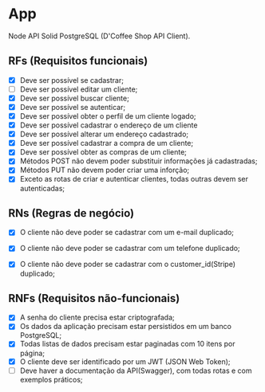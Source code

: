 # App

Node API Solid PostgreSQL (D'Coffee Shop API Client).

## RFs (Requisitos funcionais)

- [x] Deve ser possível se cadastrar;
- [ ] Deve ser possível editar um cliente;
- [x] Deve ser possível buscar cliente;
- [x] Deve ser possível se autenticar;
- [x] Deve ser possível obter o perfil de um cliente logado;
- [x] Deve ser possível cadastrar o endereço de um cliente
- [x] Deve ser possível alterar um endereço cadastrado;
- [x] Deve ser possível cadastrar a compra de um cliente;
- [x] Deve ser possível obter as compras de um cliente;
- [x] Métodos POST não devem poder substituir informações já cadastradas;
- [x] Métodos PUT não devem poder criar uma inforção;
- [x] Exceto as rotas de criar e autenticar clientes, todas outras devem ser autenticadas;

## RNs (Regras de negócio)

- [x] O cliente não deve poder se cadastrar com um e-mail duplicado;
- [x] O cliente não deve poder se cadastrar com um telefone duplicado;
- [x] O cliente não deve poder se cadastrar com o customer_id(Stripe) duplicado;


## RNFs (Requisitos não-funcionais)

- [x] A senha do cliente precisa estar criptografada;
- [x] Os dados da aplicação precisam estar persistidos em um banco PostgreSQL;
- [x] Todas listas de dados precisam estar paginadas com 10 itens por página;
- [x] O cliente deve ser identificado por um JWT (JSON Web Token);
- [ ] Deve haver a documentação da API(Swagger), com todas rotas e com exemplos práticos;
